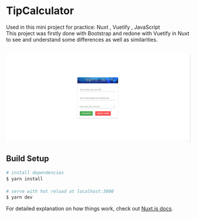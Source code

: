 # TipCalculator
Used in this mini project for practice: Nuxt , Vuetify , JavaScript <br>
This project was firstly done with Bootstrap and redone with Vuetify in Nuxt to see and understand some differences as well as similarities.
<br> <br>


![](https://github.com/littlenines/nuxt-vuetify-TipCalculator/blob/d82fbbba1c16a2a70a9e25d444f73ae5dcc86599/tip.gif)

## Build Setup

```bash
# install dependencies
$ yarn install

# serve with hot reload at localhost:3000
$ yarn dev

```

For detailed explanation on how things work, check out [Nuxt.js docs](https://nuxtjs.org).
